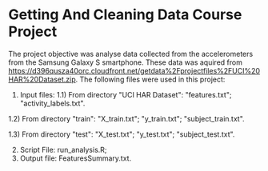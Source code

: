 # Getting And Cleaning Data Course Project
The project objective was analyse data collected from the accelerometers from the Samsung Galaxy S smartphone.
These data was aquired from https://d396qusza40orc.cloudfront.net/getdata%2Fprojectfiles%2FUCI%20HAR%20Dataset.zip.
The following files were used in this project:
1) Input files:
1.1) From directory "UCI HAR Dataset":
	   "features.txt";
	   "activity_labels.txt".
	
1.2) From directory "train":
   	"X_train.txt";
	  "y_train.txt";
	  "subject_train.txt".
    
1.3) From directory "test":
  	"X_test.txt";
	  "y_test.txt";
	  "subject_test.txt".

2) Script File: run_analysis.R;
3) Output file: FeaturesSummary.txt.


